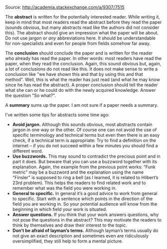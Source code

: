 Source: 
http://academia.stackexchange.com/a/9307/7515

The **abstract** is written for the potentially interested reader. While writing it, keep in mind that most readers read the abstract before they read the paper (sounds obvious, but many abstracts read like the authors did not consider this). The abstract should give an impression what the paper will be about. Do not use jargon or *any* abbreviations here. It should be understandable for non-specialists and even for people from fields somehow far away.

The **conclusion** should conclude the paper and is written for the reader who already has read the paper. In other words: most readers have read the paper, when they read the conclusion. Again, this sound obvious but, again, a lot of conclusions do not read like this. It does not make sense to write a conclusion like "we have shown this and that by using this and that method". Well, this is what the reader has just read (and what he may know since he has read the abstract). A proper conclusion should tell the reader what she can or he could do with the newly acquired knowledge. Answer the question "So what?".

A **summary** sums up the paper. I am not sure if a paper needs a summary.

I've written some tips for abstracts some time ago:

- **Avoid jargon.** Although this sounds obvious, most abstracts contain jargon in one way or the other. Of course one can not avoid the use of specific terminology and technical terms but even then there is an easy check, if a technical term is appropriate: Try to find a definition on the internet – if you do not succeed within a few minutes you should find a different word.
- **Use buzzwords.** This may sound to contradict the precious point and in part it does. But beware that you can use a buzzword together with its explanation. Again, the example from the previous point works: “Funk metric” may be a buzzword and the explanation using the name “Finsler” is supposed to ring a bell (as I learned, it is related to Hilbert’s 23rd problem). This helps the readers to find related work and to remember what was the field you were working in.
- **General to specific.** In general it’s a good advice to work from general to specific. Start with a sentence which points in the direction of the field you are working in. So your potential audience will know from the beginning in which field your work is situated.
- **Answer questions.** If you think that your work answers questions, why not pose the questions in the abstract? This may motivate the readers to think by themselves and draw their interest to the topic.
- **Don’t be afraid of layman’s terms.** Although layman’s terms usually do not give an exact description and sometimes even are ridiculously oversimplified, they still help to form a mental picture. 
